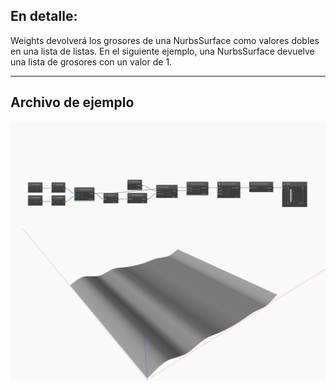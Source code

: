 ## En detalle:
Weights devolverá los grosores de una NurbsSurface como valores dobles en una lista de listas. En el siguiente ejemplo, una NurbsSurface devuelve una lista de grosores con un valor de 1.
___
## Archivo de ejemplo

![Weights](./Autodesk.DesignScript.Geometry.NurbsSurface.Weights_img.jpg)

